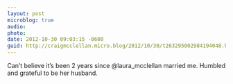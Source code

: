 ```yaml
---
layout: post
microblog: true
audio: 
photo: 
date: 2012-10-30 09:03:15 -0600
guid: http://craigmcclellan.micro.blog/2012/10/30/t263295002984194048.html
---
```

Can’t believe it’s been 2 years since @laura_mcclellan married me. Humbled and grateful to be her husband.
